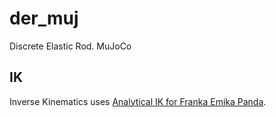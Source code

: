 # der_muj
Discrete Elastic Rod. MuJoCo

## IK
Inverse Kinematics uses [Analytical IK for Franka Emika Panda](https://github.com/ffall007/franka_analytical_ik).
